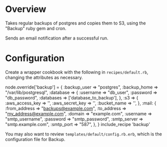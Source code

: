 # Overview
Takes regular backups of postgres and copies them to S3, using the "Backup" ruby gem and cron.

Sends an email notification after a successful run.

# Configuration

Create a wrapper cookbook with the following in `recipes/default.rb`, changing the attributes as necessary.

  node.override['backup'] = {
    :backup_user => "postgres",
    :backup_home => "/var/lib/postgresql",
    :database => {
      :username => "db_user",
      :password => "db_password",
      :databases => ['database_to_backup'],
    },
    :s3 => {
      :aws_access_key => '',
      :aws_secret_key => '',
      :bucket_name => '',
    },
    :mail: {
      :from_address => "backups@example.com",
      :to_address => "my_address@example.com",
      :domain => "example.com",
      :username => "smtp_username",
      :password => "smtp_password",
      :smtp_server => "smtp.example.com",
      :smtp_port => "587",
    },
  }
  include_recipe 'backup'

You may also want to review `templates/default/config.rb.erb`, which is the configuration file for Backup.

